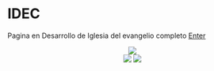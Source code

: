 # IDEC
Pagina en Desarrollo de Iglesia del evangelio completo
<a href="https://iglesia-de-dios-finca-dos.onrender.com/">Enter</a>

<div align="center">
<img src="https://img.shields.io/badge/STATUS-EN%20DESAROLLO-green">

<br>

<img src="https://img.shields.io/github/stars/anonymous-sys19?style=social">
<img src="https://img.shields.io/github/issues/anonymous-sys19/IDEC"> 

</div>

